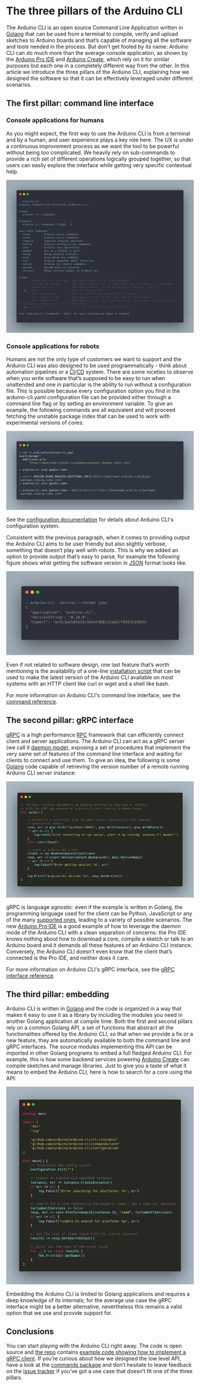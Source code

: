 # The three pillars of the Arduino CLI

The Arduino CLI is an open source Command Line Application written in [Golang]
that can be used from a terminal to compile, verify and upload sketches to
Arduino boards and that’s capable of managing all the software and tools needed
in the process. But don’t get fooled by its name: Arduino CLI can do much more
than the average console application, as shown by the [Arduino Pro IDE] and
[Arduino Create], which rely on it for similar purposes but each one in a
completely different way from the other. In this article we introduce the three
pillars of the Arduino CLI, explaining how we designed the software so that it
can be effectively leveraged under different scenarios.

## The first pillar: command line interface

### Console applications for humans

As you might expect, the first way to use the Arduino CLI is from a terminal and
by a human, and user experience plays a key role here. The UX is under a
continuous improvement process as we want the tool to be powerful without being
too complicated. We heavily rely on sub-commands to provide a rich set of
different operations logically grouped together, so that users can easily
explore the interface while getting very specific contextual help.

![contextual help screenshot][]

### Console applications for robots

Humans are not the only type of customers we want to support and the Arduino CLI
was also designed to be used programmatically - think about automation pipelines
or a [CI][continuous integration]/[CD][continuous deployment] system.
There are some niceties to observe when you write software that’s supposed to be
easy to run when unattended and one in particular is the ability to run without
a configuration file. This is possible because every configuration option you
find in the arduino-cli.yaml configuration file can be provided either through a
command line flag or by setting an environment variable. To give an example, the
following commands are all equivalent and will proceed fetching the unstable
package index that can be used to work with experimental versions of cores:

![configuration methods screenshot][]

See the [configuration documentation] for details about Arduino CLI's configuration system.

Consistent with the previous paragraph, when it comes to providing output the
Arduino CLI aims to be user friendly but also slightly verbose, something that
doesn’t play well with robots. This is why we added an option to provide output
that’s easy to parse, for example the following figure shows what getting the
software version in [JSON] format looks like.

![JSON output screenshot][]

Even if not related to software design, one last feature that’s worth mentioning
is the availability of a one-line [installation script] that can be used to make
the latest version of the Arduino CLI available on most systems with an HTTP
client like curl or wget and a shell like bash.

For more information on Arduino CLI's command line interface, see the
[command reference].

## The second pillar: gRPC interface

[gRPC] is a high performance [RPC] framework that can efficiently connect client
and server applications. The Arduino CLI can act as a gRPC server (we call it
[daemon mode]), exposing a set of procedures that implement the very same set of
features of the command line interface and waiting for clients to connect and
use them. To give an idea, the following is some [Golang] code capable of
retrieving the version number of a remote running Arduino CLI server instance:

![gRPC interface screenshot][]

gRPC is language agnostic: even if the example is written in Golang, the
programming language used for the client can be Python, JavaScript or any of the
many [supported ones][gRPC supported languages], leading to a variety of
possible scenarios. The new [Arduino Pro IDE] is a good example of how to
leverage the daemon mode of the Arduino CLI with a clean separation of concerns:
the Pro IDE knows nothing about how to download a core, compile a sketch or talk
to an Arduino board and it demands all these features of an Arduino CLI instance.
Conversely, the Arduino CLI doesn’t even know that the client that’s connected
is the Pro IDE, and neither does it care.

For more information on Arduino CLI's gRPC interface, see the
[gRPC interface reference].

## The third pillar: embedding

Arduino CLI is written in [Golang] and the code is organized in a way that makes
it easy to use it as a library by including the modules you need in another
Golang application at compile time. Both the first and second pillars rely on a
common Golang API, a set of functions that abstract all the functionalities
offered by the Arduino CLI, so that when we provide a fix or a new feature, they
are automatically available to both the command line and gRPC interfaces.
The source modules implementing this API can be imported in other Golang
programs to embed a full fledged Arduino CLI. For example, this is how some
backend services powering [Arduino Create] can compile sketches and manage
libraries. Just to give you a taste of what it means to embed the Arduino CLI,
here is how to search for a core using the API:

![Go library interface screenshot][]

Embedding the Arduino CLI is limited to Golang applications and requires a deep
knowledge of its internals; for the average use case the gRPC interface might be
a better alternative, nevertheless this remains a valid option that we use and
provide support for.

## Conclusions

You can start playing with the Arduino CLI right away. The code is open source
and [the repo][Arduino CLI repository] contains
[example code showing how to implement a gRPC client][gRPC client example]. If
you’re curious about how we designed the low level API, have a look at the
[commands package] and don’t hesitate to leave feedback on the [issue tracker]
if you’ve got a use case that doesn’t fit one of the three pillars.


[Golang]: https://golang.org/
[Arduino Pro IDE]: https://www.arduino.cc/pro/arduino-pro-ide
[Arduino Create]: https://create.arduino.cc
[continuous integration]: https://en.wikipedia.org/wiki/Continuous_integration
[continuous deployment]: https://en.wikipedia.org/wiki/Continuous_deployment
[configuration documentation]: configuration.md
[JSON]: https://www.json.org
[installation script]: installation.md#use-the-install-script
[command reference]: ../commands/arduino-cli
[gRPC]: https://grpc.io/
[RPC]: https://en.wikipedia.org/wiki/Remote_procedure_call
[daemon mode]: ../commands/arduino-cli_daemon
[gRPC interface reference]: ../rpc/commands
[gRPC supported languages]: https://grpc.io/docs/languages/
[Arduino CLI repository]: https://github.com/arduino/arduino-cli
[gRPC client example]: https://github.com/arduino/arduino-cli/blob/master/client_example
[commands package]: https://github.com/arduino/arduino-cli/tree/master/commands
[issue tracker]: https://github.com/arduino/arduino-cli/issues

[contextual help screenshot]: img/CLI_contextual_help_screenshot.png
[configuration methods screenshot]: img/CLI_configuration_methods_screenshot.png
[JSON output screenshot]: img/CLI_JSON_output_screenshot.png
[gRPC interface screenshot]: img/CLI_gRPC_interface_screenshot.png
[Go library interface screenshot]: img/CLI_Go_library_interface_screenshot.png
